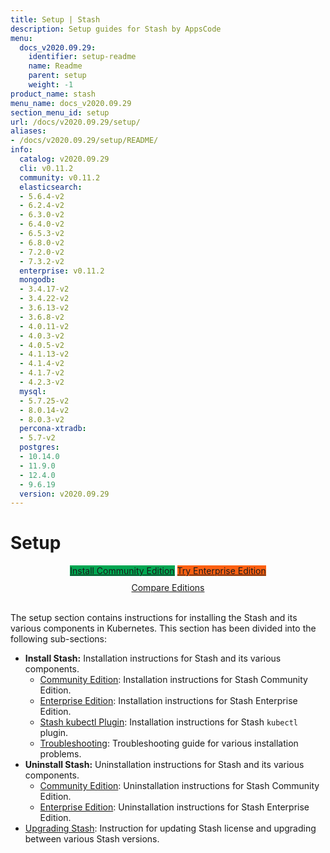 ```yaml
---
title: Setup | Stash
description: Setup guides for Stash by AppsCode
menu:
  docs_v2020.09.29:
    identifier: setup-readme
    name: Readme
    parent: setup
    weight: -1
product_name: stash
menu_name: docs_v2020.09.29
section_menu_id: setup
url: /docs/v2020.09.29/setup/
aliases:
- /docs/v2020.09.29/setup/README/
info:
  catalog: v2020.09.29
  cli: v0.11.2
  community: v0.11.2
  elasticsearch:
  - 5.6.4-v2
  - 6.2.4-v2
  - 6.3.0-v2
  - 6.4.0-v2
  - 6.5.3-v2
  - 6.8.0-v2
  - 7.2.0-v2
  - 7.3.2-v2
  enterprise: v0.11.2
  mongodb:
  - 3.4.17-v2
  - 3.4.22-v2
  - 3.6.13-v2
  - 3.6.8-v2
  - 4.0.11-v2
  - 4.0.3-v2
  - 4.0.5-v2
  - 4.1.13-v2
  - 4.1.4-v2
  - 4.1.7-v2
  - 4.2.3-v2
  mysql:
  - 5.7.25-v2
  - 8.0.14-v2
  - 8.0.3-v2
  percona-xtradb:
  - 5.7-v2
  postgres:
  - 10.14.0
  - 11.9.0
  - 12.4.0
  - 9.6.19
  version: v2020.09.29
---
```


# Setup

<div style="text-align: center;">
  <a class="button is-link is-medium is-active has-text-weight-normal" href="/docs/v2020.09.29/setup/install/community" style="background:#00A651; width: 18rem;">Install Community Edition</a>
  <a class="button is-info is-medium is-active has-text-weight-normal" href="/docs/v2020.09.29/setup/install/enterprise"  style="background:#FC6011; width: 18rem;">Try Enterprise Edition</a>
  <a style="margin-top: 10px; display: block;" href="/docs/v2020.09.29/concepts/what-is-stash/overview">Compare Editions</a>
</div>
<br>

The setup section contains instructions for installing the Stash and its various components in Kubernetes. This section has been divided into the following sub-sections:

- **Install Stash:** Installation instructions for Stash and its various components.
  - [Community Edition](/docs/v2020.09.29/setup/install/community): Installation instructions for Stash Community Edition.
  - [Enterprise Edition](/docs/v2020.09.29/setup/install/enterprise): Installation instructions for Stash Enterprise Edition.
  - [Stash kubectl Plugin](/docs/v2020.09.29/setup/install/kubectl_plugin): Installation instructions for Stash `kubectl` plugin.
  - [Troubleshooting](/docs/v2020.09.29/setup/install/troubleshoting): Troubleshooting guide for various installation problems.
- **Uninstall Stash:** Uninstallation instructions for Stash and its various components.
  - [Community Edition](/docs/v2020.09.29/setup/uninstall/community): Uninstallation instructions for Stash Community Edition.
  - [Enterprise Edition](/docs/v2020.09.29/setup/uninstall/enterprise): Uninstallation instructions for Stash Enterprise Edition.
- [Upgrading Stash](/docs/v2020.09.29/setup/upgrade): Instruction for updating Stash license and upgrading between various Stash versions.
